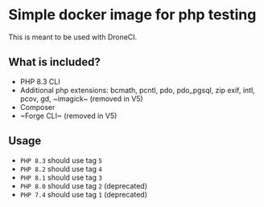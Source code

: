 # Simple docker image for php testing

This is meant to be used with DroneCI.

## What is included?
- PHP 8.3 CLI
- Additional php extensions: bcmath, pcntl, pdo, pdo_pgsql, zip exif, intl, pcov, gd, ~imagick~ (removed in V5)
- Composer
- ~Forge CLI~ (removed in V5)

## Usage
- `PHP 8.3` should use tag `5`
- `PHP 8.2` should use tag `4`
- `PHP 8.1` should use tag `3`
- `PHP 8.0` should use tag `2` (deprecated)
- `PHP 7.4` should use tag `1` (deprecated)
